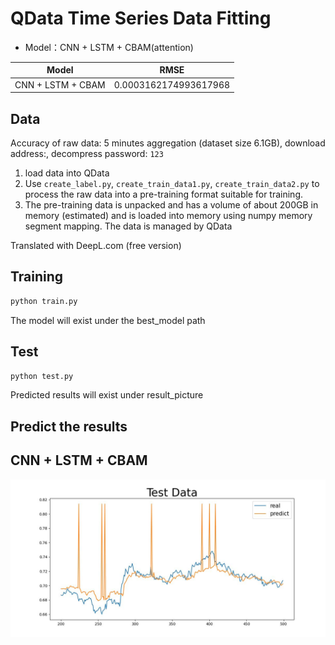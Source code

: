 # QData Time Series Data Fitting

- Model：CNN + LSTM + CBAM(attention)

| Model                | RMSE                  |
|-------------------|-----------------------|
| CNN + LSTM + CBAM | 0.0003162174993617968 |

## Data
Accuracy of raw data: 5 minutes aggregation (dataset size 6.1GB), download address:, decompress password: `123`

1. load data into QData
2. Use `create_label.py`, `create_train_data1.py`, `create_train_data2.py` to process the raw data into a pre-training format suitable for training.
3. The pre-training data is unpacked and has a volume of about 200GB in memory (estimated) and is loaded into memory using numpy memory segment mapping. The data is managed by QData


Translated with DeepL.com (free version)

## Training
```python
python train.py
```
The model will exist under the best_model path

## Test
```python
python test.py
```
Predicted results will exist under result_picture

## Predict the results


## CNN + LSTM + CBAM
![CNN + LSTM + CBAM](./result_picture/CBAM_fic.jpg)

